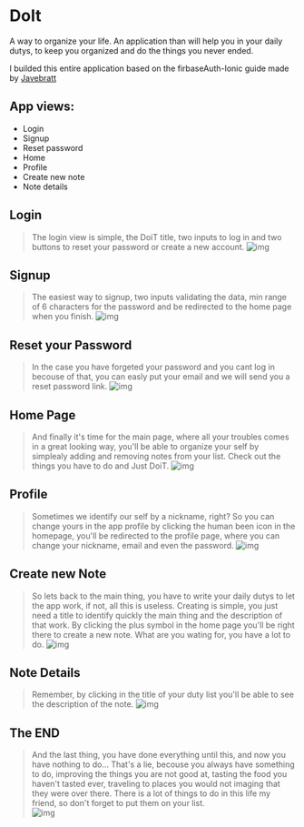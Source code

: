 # DoIt
A way to organize your life.
An application than will help you in your daily dutys, to keep you organized and do the things you never ended.

I builded this entire application based on the firbaseAuth-Ionic guide made by [Javebratt](https://javebratt.com)

## App views:
- Login
- Signup
- Reset password
- Home
- Profile
- Create new note
- Note details


## Login
> The login view is simple, the DoiT title, two inputs to log in and two buttons to reset your password or create a new account.
![img](./images/login.PNG)

## Signup
> The easiest way to signup, two inputs validating the data, min range of 6 characters for the password and  be redirected to the home page when you finish.
![img](./images/signup.PNG)

## Reset your Password
> In the case you have forgeted your password and you cant log in becouse of that, you can easly put your email and we will send you a reset password link.
![img](./images/resetPassword.PNG)

## Home Page
> And finally it's time for the main page, where all your troubles comes in a great looking way, you'll be able to organize your self by simplealy adding and removing notes from your list. Check out the things you have to do and Just DoiT.
![img](./images/homePage.PNG)

## Profile
> Sometimes we identify our self by a nickname, right? So you can change yours in the app profile by clicking the human been icon in the homepage, you'll be redirected to the profile page, where you can change your nickname, email and even the password.
![img](./images/profile.PNG)

## Create new Note
> So lets back to the main thing, you have to write your daily dutys to let the app work, if not, all this is useless. Creating is simple, you just need a title to identify quickly the main thing and the description of that work. By clicking the plus symbol in the home page you'll be right there to create a new note. What are you wating for, you have a lot to do.
![img](./images/createNote.PNG)

## Note Details
> Remember, by clicking in the title of your duty list you'll be able to see the description of the note.
![img](./images/noteDetail.PNG)

## The END
> And the last thing, you have done everything until this, and now you have nothing to do... That's a lie, becouse you always have something to do, improving the things you are not good at, tasting the food you haven't tasted ever, traveling to places you would not imaging that they were over there. There is a lot of things to do in this life my friend, so don't forget to put them on your list.  
![img](./images/homeEmpty.PNG)
